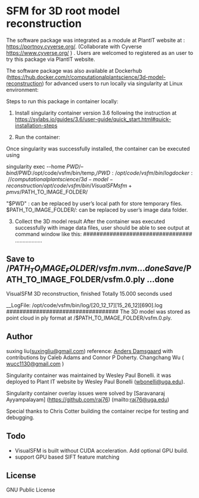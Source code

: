 # SFM for 3D root model reconstruction

The software package was integrated as a module at PlantIT website at : https://portnoy.cyverse.org/.
(Collaborate with Cyverse https://www.cyverse.org/ ) . Users are welcomed to registered as an user to try this package via PlantIT website. 

The software package was also available at Dockerhub (https://hub.docker.com/r/computationalplantscience/3d-model-reconstruction) for advanced users to run locally via singularity at Linux environment: 


Steps to run this package in container locally:
 
1. Install singularity container version 3.6 following the instruction at https://sylabs.io/guides/3.6/user-guide/quick_start.html#quick-installation-steps

2. Run the container:

Once singularity was successfully installed, the container can be executed using 

singularity exec --home $PWD/ –bind  /$PWD:/opt/code/vsfm/bin/temp,/$PWD:/opt/code/vsfm/bin/log docker://computationalplantscience/3d-model-reconstruction /opt/code/vsfm/bin/VisualSFM sfm+pmvs /$PATH_TO_IMAGE_FOLDER/

"$PWD" : can be replaced by user’s local path for store temporary files.
$PATH_TO_IMAGE_FOLDER/:  can be replaced by user’s image data folder. 

3. Collect the 3D model result
After the container was executed successfully with image data files, user should be able to see output at command window like this:
#################################
………………

Save to /$PATH_TO_IMAGE_FOLDER/vsfm.nvm ... done
Save /$PATH_TO_IMAGE_FOLDER/vsfm.0.ply ...done
----------------------------------------------------------------
VisualSFM 3D reconstruction, finished
Totally 15.000 seconds used

__LogFile: /opt/code/vsfm/bin/log/[20_12_17][15_26_12][690].log
##################################
The 3D model was stored as point cloud in ply format at /$PATH_TO_IMAGE_FOLDER/vsfm.0.ply.



## Author
suxing liu(suxingliu@gmail.com)
reference:
[Anders Damsgaard](mailto:adamsgaard@ucsd.edu) with contributions by Caleb Adams
and Connor P Doherty.
Changchang Wu ( wucc1130@gmail.com )

Singularity container was maintained by Wesley Paul Bonelli. it was deployed to Plant IT website by Wesley Paul Bonelli (wbonelli@uga.edu).

Singularity container overlay issues were solved by [Saravanaraj Ayyampalayam] (https://github.com/raj76) (mailto:raj76@uga.edu)

Special thanks to Chris Cotter building the container recipe for testing and debugging.

## Todo
- VisualSFM is built without CUDA acceleration. Add optional GPU build.
- support GPU based SIFT feature matching

## License
GNU Public License
